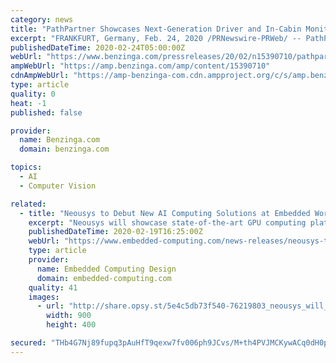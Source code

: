 ```yaml
---
category: news
title: "PathPartner Showcases Next-Generation Driver and In-Cabin Monitoring Solution on the Cadence Tensilica Vision P6 DSP at Embedded World 2020"
excerpt: "FRANKFURT, Germany, Feb. 24, 2020 /PRNewswire-PRWeb/ -- PathPartner Technology, a product R&D and engineering specialist, announced today that it will showcase its"
publishedDateTime: 2020-02-24T05:00:00Z
webUrl: "https://www.benzinga.com/pressreleases/20/02/n15390710/pathpartner-showcases-next-generation-driver-and-in-cabin-monitoring-solution-on-the-cadence-tensi"
ampWebUrl: "https://amp.benzinga.com/amp/content/15390710"
cdnAmpWebUrl: "https://amp-benzinga-com.cdn.ampproject.org/c/s/amp.benzinga.com/amp/content/15390710"
type: article
quality: 0
heat: -1
published: false

provider:
  name: Benzinga.com
  domain: benzinga.com

topics:
  - AI
  - Computer Vision

related:
  - title: "Neousys to Debut New AI Computing Solutions at Embedded World 2020"
    excerpt: "Neousys will showcase state-of-the-art GPU computing platform, Nuvo-8108G series ... With patented technologies such as thermal design and damping bracket, we will continue to offer AI-accelerated solutions to our customers, to enable new possibilities and applications at the edge.\" For more information, visit: https://www.neousys-tech.com ..."
    publishedDateTime: 2020-02-19T16:25:00Z
    webUrl: "https://www.embedded-computing.com/news-releases/neousys-to-debut-new-ai-computing-solutions-at-embedded-world-2020"
    type: article
    provider:
      name: Embedded Computing Design
      domain: embedded-computing.com
    quality: 41
    images:
      - url: "http://share.opsy.st/5e4c5db73f540-76219803_neousys_will_demonstrate_its_latest_aiot_solutions_that_include_edge_ai_computing_platform_vision_controller_and_industrial_iot_gateways_at_embedded_world_2020.jpg"
        width: 900
        height: 400

secured: "THb4G7Nj89fupq3pAuHfT9qexw7fv006ph9JCvs/M+th4PVJMCKywACq0dH0pxkbsoYJ3R+uO/W8wG3T6AP6G8ayOevesrU5pix/qxyM1sJYCAb56zHQnlKCrlY4M/STc8Zf9OVERr4Eno6SQES8/1S4H1ph7V8WhD3ZxmEUwuGrJtDi+KlxizEqumsWKQkAiX3qwo4jIkv3OIapYHeS4Xpe4aCjJ6zbi6QVjHCv+XCZ+mZZ+CN5Qe4k5mOy+YOjA4lI2VUut0/pizSlu084w+RIbMzcOhU5SVR2McMa8aHYFg6opooz1rIqA10tU4rc;6ajqMxpCPBX3sTjSdvalTA=="
---
```



